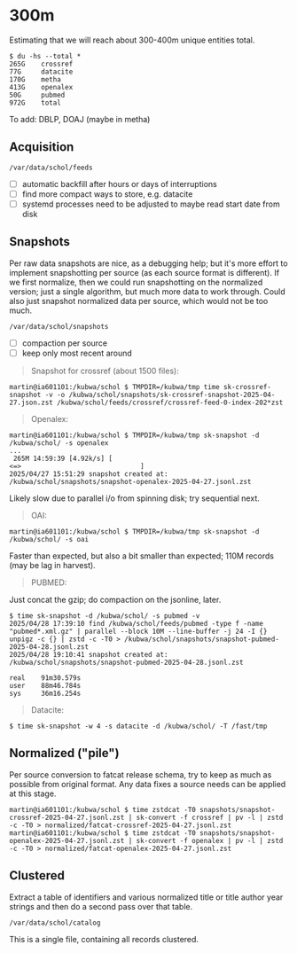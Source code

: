 # 300m

Estimating that we will reach about 300-400m unique entities total.

```
$ du -hs --total *
265G    crossref
77G     datacite
170G    metha
413G    openalex
50G     pubmed
972G    total
```

To add: DBLP, DOAJ (maybe in metha)

## Acquisition

```
/var/data/schol/feeds
```

* [ ] automatic backfill after hours or days of interruptions
* [ ] find more compact ways to store, e.g. datacite
* [ ] systemd processes need to be adjusted to maybe read start date from disk

## Snapshots

Per raw data snapshots are nice, as a debugging help; but it's more effort to
implement snapshotting per source (as each source format is different). If we
first normalize, then we could run snapshotting on the normalized version; just
a single algorithm, but much more data to work through. Could also just
snapshot normalized data per source, which would not be too much.

```
/var/data/schol/snapshots
```

* [ ] compaction per source
* [ ] keep only most recent around

> Snapshot for crossref (about 1500 files):

```
martin@ia601101:/kubwa/schol $ TMPDIR=/kubwa/tmp time sk-crossref-snapshot -v -o /kubwa/schol/snapshots/sk-crossref-snapshot-2025-04-27.json.zst /kubwa/schol/feeds/crossref/crossref-feed-0-index-202*zst
```

> Openalex:

```
martin@ia601101:/kubwa/schol $ TMPDIR=/kubwa/tmp sk-snapshot -d /kubwa/schol/ -s openalex
...
 265M 14:59:39 [4.92k/s] [                                                                                                                                                                                   <=>                              ]
2025/04/27 15:51:29 snapshot created at: /kubwa/schol/snapshots/snapshot-openalex-2025-04-27.jsonl.zst
```

Likely slow due to parallel i/o from spinning disk; try sequential next.

> OAI:

```
martin@ia601101:/kubwa/schol $ TMPDIR=/kubwa/tmp sk-snapshot -d /kubwa/schol/ -s oai
```

Faster than expected, but also a bit smaller than expected; 110M records (may
be lag in harvest).

> PUBMED:

Just concat the gzip; do compaction on the jsonline, later.

```
$ time sk-snapshot -d /kubwa/schol/ -s pubmed -v
2025/04/28 17:39:10 find /kubwa/schol/feeds/pubmed -type f -name "pubmed*.xml.gz" | parallel --block 10M --line-buffer -j 24 -I {} unpigz -c {} | zstd -c -T0 > /kubwa/schol/snapshots/snapshot-pubmed-2025-04-28.jsonl.zst
2025/04/28 19:10:41 snapshot created at: /kubwa/schol/snapshots/snapshot-pubmed-2025-04-28.jsonl.zst

real    91m30.579s
user    88m46.784s
sys     36m16.254s
```

> Datacite:

```
$ time sk-snapshot -w 4 -s datacite -d /kubwa/schol/ -T /fast/tmp
```


## Normalized ("pile")

Per source conversion to fatcat release schema, try to keep as much as possible
from original format. Any data fixes a source needs can be applied at this
stage.

```
martin@ia601101:/kubwa/schol $ time zstdcat -T0 snapshots/snapshot-crossref-2025-04-27.jsonl.zst | sk-convert -f crossref | pv -l | zstd -c -T0 > normalized/fatcat-crossref-2025-04-27.jsonl.zst
martin@ia601101:/kubwa/schol $ time zstdcat -T0 snapshots/snapshot-openalex-2025-04-27.jsonl.zst | sk-convert -f openalex | pv -l | zstd -c -T0 > normalized/fatcat-openalex-2025-04-27.jsonl.zst
```



## Clustered

Extract a table of identifiers and various normalized title or title author
year strings and then do a second pass over that table.

```
/var/data/schol/catalog
```

This is a single file, containing all records clustered.



